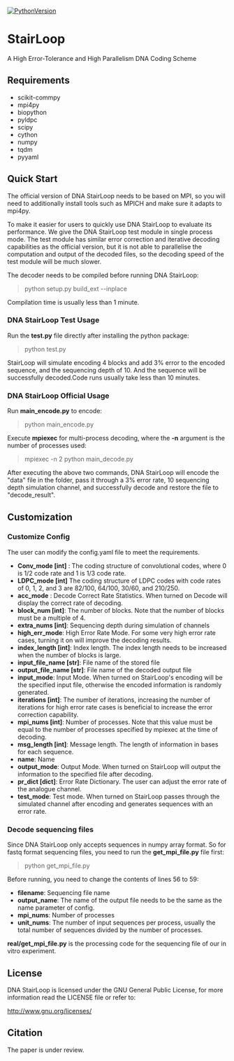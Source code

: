 [![PythonVersion](https://img.shields.io/badge/python-3.7-blue)](https://img.shields.io/badge/python-3.7-blue)

# StairLoop
A High Error-Tolerance and High Parallelism DNA Coding Scheme

## Requirements
- scikit-commpy
- mpi4py
- biopython
- pyldpc
- scipy
- cython
- numpy
- tqdm
- pyyaml

## Quick Start
The official version of DNA StairLoop needs to be based on MPI, so you will need to additionally install tools such as MPICH and make sure it adapts to mpi4py.

To make it easier for users to quickly use DNA StairLoop to evaluate its performance. We give the DNA StairLoop test module in single process mode. The test module has similar error correction and iterative decoding capabilities as the official version, but it is not able to parallelise the computation and output of the decoded files, so the decoding speed of the test module will be much slower.

The decoder needs to be compiled before running DNA StairLoop:
> python setup.py build_ext --inplace

Compilation time is usually less than 1 minute.
### DNA StairLoop Test Usage
Run the **test.py** file directly after installing the python package:
> python test.py

StairLoop will simulate encoding 4 blocks and add 3% error to the encoded sequence, and the sequencing depth of 10. And the sequence will be successfully decoded.Code runs usually take less than 10 minutes.

### DNA StairLoop Official Usage

Run **main_encode.py** to encode:
> python main_encode.py 

Execute **mpiexec** for multi-process decoding, where the **-n** argument is the number of processes used:
> mpiexec -n 2 python main_decode.py

After executing the above two commands, DNA StairLoop will encode the "data" file in the folder, pass it through a 3% error rate, 10 sequencing depth simulation channel, and successfully decode and restore the file to "decode_result".

## Customization

### Customize Config
The user can modify the config.yaml file to meet the requirements.


- **Conv_mode [int]** : The coding structure of convolutional codes, where 0 is 1/2 code rate and 1 is 1/3 code rate.
- **LDPC_mode [int]** The coding structure of LDPC codes with code rates of 0, 1, 2, and 3 are 82/100, 64/100, 30/60, and 210/250.
- **acc_mode** : Decode Correct Rate Statistics. When turned on Decode will display the correct rate of decoding.
- **block_num [int]**: The number of blocks. Note that the number of blocks must be a multiple of 4.
- **extra_nums [int]**: Sequencing depth during simulation of channels
- **high_err_mode**: High Error Rate Mode. For some very high error rate cases, turning it on will improve the decoding results.
- **index_length [int]**: Index length. The index length needs to be increased when the number of blocks is large.
- **input_file_name [str]**: File name of the stored file
- **output_file_name [str]**: File name of the decoded output file
- **input_mode**: Input Mode. When turned on StairLoop's encoding will be the specified input file, otherwise the encoded information is randomly generated.
- **iterations [int]**: The number of iterations, increasing the number of iterations for high error rate cases is beneficial to increase the error correction capability.
- **mpi_nums [int]**: Number of processes. Note that this value must be equal to the number of processes specified by mpiexec at the time of decoding.
- **msg_length [int]**: Message length. The length of information in bases for each sequence.
- **name**: Name
- **output_mode**: Output Mode. When turned on StairLoop will output the information to the specified file after decoding.
- **pr_dict [dict]**: Error Rate Dictionary. The user can adjust the error rate of the analogue channel.
- **test_mode**: Test mode. When turned on StairLoop passes through the simulated channel after encoding and generates sequences with an error rate.

### Decode sequencing files
Since DNA StairLoop only accepts sequences in numpy array format. So for fastq format sequencing files, you need to run the **get_mpi_file.py** file first:
> python get_mpi_file.py

Before running, you need to change the contents of lines 56 to 59: 
- **filename**: Sequencing file name
- **output_name**: The name of the output file needs to be the same as the name parameter of config.
- **mpi_nums**: Number of processes
- **unit_nums**: The number of input sequences per process, usually the total number of sequences divided by the number of processes.

**real/get_mpi_file.py** is the processing code for the sequencing file of our in vitro experiment.

## License

DNA StairLoop is licensed under the GNU General Public License, for more information read the LICENSE file or refer to:

http://www.gnu.org/licenses/

## Citation

The paper is under review.
